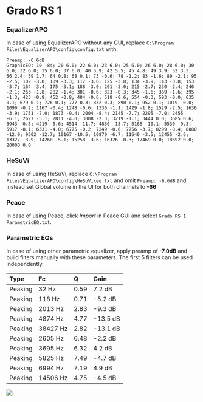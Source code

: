 # Grado RS 1

### EqualizerAPO
In case of using EqualizerAPO without any GUI, replace `C:\Program Files\EqualizerAPO\config\config.txt`
with:
```
Preamp: -6.6dB
GraphicEQ: 10 -84; 20 6.0; 22 6.0; 23 6.0; 25 6.0; 26 6.0; 28 6.0; 30 6.0; 32 6.0; 35 6.0; 37 6.0; 40 5.9; 42 5.5; 45 4.8; 49 3.9; 52 3.3; 56 2.4; 59 1.7; 64 0.8; 68 0.1; 73 -0.6; 78 -1.2; 83 -1.6; 89 -2.1; 95 -2.5; 102 -3.0; 109 -3.3; 117 -3.6; 125 -3.8; 134 -3.9; 143 -3.8; 153 -3.7; 164 -3.4; 175 -3.1; 188 -3.0; 201 -3.0; 215 -2.7; 230 -2.4; 246 -2.1; 263 -1.8; 282 -1.4; 301 -0.6; 323 -0.3; 345 -1.6; 369 -1.6; 395 -1.3; 423 -0.9; 452 -0.8; 484 -0.6; 518 -0.6; 554 -0.3; 593 -0.0; 635 0.1; 679 0.1; 726 0.1; 777 0.3; 832 0.3; 890 0.1; 952 0.1; 1019 -0.0; 1090 -0.2; 1167 -0.4; 1248 -0.6; 1336 -1.1; 1429 -1.8; 1529 -2.5; 1636 -3.9; 1751 -7.0; 1873 -9.4; 2004 -8.4; 2145 -7.7; 2295 -7.0; 2455 -6.1; 2627 -5.1; 2811 -4.0; 3008 -2.3; 3219 -1.1; 3444 0.0; 3685 0.6; 3943 -0.5; 4219 -5.6; 4514 -11.7; 4830 -13.7; 5168 -10.1; 5530 -9.3; 5917 -8.1; 6331 -4.0; 6775 -0.2; 7249 -0.6; 7756 -3.7; 8299 -8.4; 8880 -12.0; 9502 -12.7; 10167 -10.5; 10879 -6.7; 11640 -3.5; 12455 -2.6; 13327 -3.9; 14260 -5.1; 15258 -3.6; 16326 -0.3; 17469 0.0; 18692 0.0; 20000 0.0
```

### HeSuVi
In case of using HeSuVi, replace `C:\Program Files\EqualizerAPO\config\HeSuVi\eq.txt` and omit `Preamp:
-6.6dB` and instead set Global volume in the UI for both channels to **-66**

### Peace
In case of using Peace, click *Import* in Peace GUI and select `Grado RS 1 ParametricEQ.txt`.

### Parametric EQs
In case of using other parametric equalizer, apply preamp of **-7.0dB** and build filters manually with
these parameters. The first 5 filters can be used independently.

| Type    | Fc       |    Q | Gain     |
|:--------|:---------|:-----|:---------|
| Peaking | 32 Hz    | 0.59 | 7.2 dB   |
| Peaking | 118 Hz   | 0.71 | -5.2 dB  |
| Peaking | 2013 Hz  | 2.83 | -9.3 dB  |
| Peaking | 4874 Hz  | 4.77 | -13.5 dB |
| Peaking | 38427 Hz | 2.82 | -13.1 dB |
| Peaking | 2605 Hz  | 6.48 | -2.2 dB  |
| Peaking | 3695 Hz  | 6.32 | 4.2 dB   |
| Peaking | 5825 Hz  | 7.49 | -4.7 dB  |
| Peaking | 6994 Hz  | 7.19 | 4.9 dB   |
| Peaking | 14506 Hz | 4.75 | -4.5 dB  |

![](https://raw.githubusercontent.com/jaakkopasanen/AutoEq/master/results/headphonecom/sbaf-serious/Grado%20RS%201/Grado%20RS%201.png)